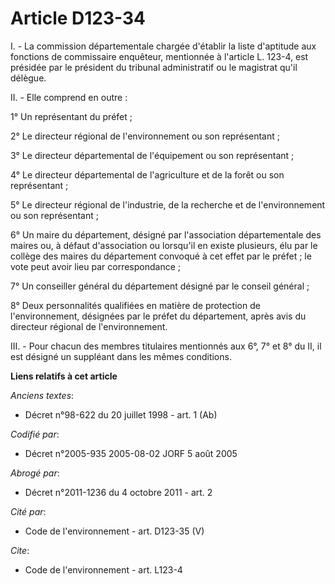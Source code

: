 # Article D123-34

I. - La commission départementale chargée d'établir la liste d'aptitude aux fonctions de commissaire enquêteur, mentionnée à
l'article L. 123-4, est présidée par le président du tribunal administratif ou le magistrat qu'il délègue.

II. - Elle comprend en outre :

1° Un représentant du préfet ;

2° Le directeur régional de l'environnement ou son représentant ;

3° Le directeur départemental de l'équipement ou son représentant ;

4° Le directeur départemental de l'agriculture et de la forêt ou son représentant ;

5° Le directeur régional de l'industrie, de la recherche et de l'environnement ou son représentant ;

6° Un maire du département, désigné par l'association départementale des maires ou, à défaut d'association ou lorsqu'il en
existe plusieurs, élu par le collège des maires du département convoqué à cet effet par le préfet ; le vote peut avoir lieu
par correspondance ;

7° Un conseiller général du département désigné par le conseil général ;

8° Deux personnalités qualifiées en matière de protection de l'environnement, désignées par le préfet du département, après
avis du directeur régional de l'environnement.

III. - Pour chacun des membres titulaires mentionnés aux 6°, 7° et 8° du II, il est désigné un suppléant dans les mêmes
conditions.

**Liens relatifs à cet article**

_Anciens textes_:

  - Décret n°98-622 du 20 juillet 1998 - art. 1 (Ab)

_Codifié par_:

  - Décret n°2005-935 2005-08-02 JORF 5 août 2005

_Abrogé par_:

  - Décret n°2011-1236 du 4 octobre 2011 - art. 2

_Cité par_:

  - Code de l'environnement - art. D123-35 (V)

_Cite_:

  - Code de l'environnement - art. L123-4
